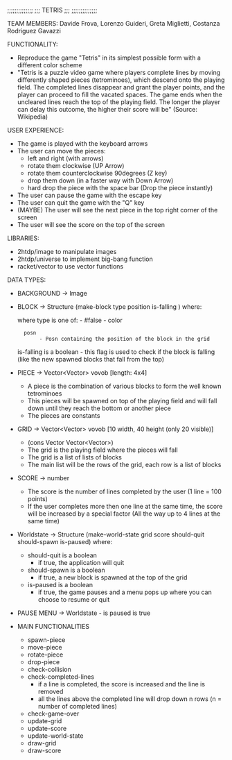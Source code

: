 ;;;;;;;;;;;;;;
;;; TETRIS ;;;
;;;;;;;;;;;;;;


TEAM MEMBERS:
Davide Frova, Lorenzo Guideri, Greta Miglietti, Costanza Rodriguez Gavazzi

FUNCTIONALITY:
- Reproduce the game "Tetris" in its simplest possible form with a different color scheme
- "Tetris is a puzzle video game where players complete lines by moving differently shaped pieces (tetrominoes),
which descend onto the playing field.
The completed lines disappear and grant the player points, and the player can proceed to fill the vacated spaces.
The game ends when the uncleared lines reach the top of the playing field.
The longer the player can delay this outcome, the higher their score will be" (Source: Wikipedia)

USER EXPERIENCE:
- The game is played with the keyboard arrows
- The user can move the pieces:
    - left and right (with arrows)
    - rotate them clockwise (UP Arrow)
    - rotate them counterclockwise 90degrees (Z key)
    - drop them down (in a faster way with Down Arrow)
    - hard drop the piece with the space bar (Drop the piece instantly)
- The user can pause the game with the escape key
- The user can quit the game with the "Q" key
- (MAYBE) The user will see the next piece in the top right corner of the screen
- The user will see the score on the top of the screen

LIBRARIES:
- 2htdp/image to manipulate images
- 2htdp/universe to implement big-bang function
- racket/vector to use vector functions

DATA TYPES:
- BACKGROUND → Image

- BLOCK → Structure (make-block type position is-falling ) where:

     where type is one of:
        - #false
        - color


        posn
             - Posn containing the position of the block in the grid

     is-falling is a boolean
          - this flag is used to check if the block is falling (like the new spawned blocks that fall from the top)



- PIECE -> Vector<Vector<Block>> vovob [length: 4x4]
     - A piece is the combination of various blocks to form the well known tetrominoes
     - This pieces will be spawned on top of the playing field and will fall down until they reach the bottom or another piece
     - The pieces are constants

- GRID → Vector<Vector<Blocks>>  vovob [10 width, 40 height (only 20 visible)]
     - (cons Vector<Block> Vector<Vector<Block>>)
     - The grid is the playing field where the pieces will fall
     - The grid is a list of lists of blocks
     - The main list will be the rows of the grid, each row is a list of blocks

- SCORE → number
     - The score is the number of lines completed by the user (1 line = 100 points)
     - If the user completes more then one line at the same time,
       the score will be increased by a special factor (All the way up to 4 lines at the same time)

- Worldstate → Structure (make-world-state grid score should-quit should-spawn is-paused) where:
     - should-quit is a boolean
          - if true, the application will quit
     - should-spawn is a boolean
          - if true, a new block is spawned at the top of the grid
     - is-paused is a boolean
          - if true, the game pauses and a menu pops up where you can choose to resume or quit

- PAUSE MENU -> Worldstate
      - is paused is true

- MAIN FUNCTIONALITIES
     - spawn-piece
     - move-piece
     - rotate-piece
     - drop-piece
     - check-collision
     - check-completed-lines
          - if a line is completed, the score is increased and the line is removed
          - all the lines above the completed line will drop down n rows (n = number of completed lines)
     - check-game-over
     - update-grid
     - update-score
     - update-world-state
     - draw-grid
     - draw-score
